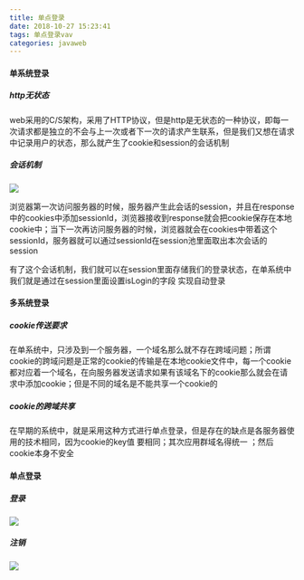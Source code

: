```yaml
---
title: 单点登录
date: 2018-10-27 15:23:41
tags: 单点登录vav
categories: javaweb
---
```


#### 单系统登录

##### http无状态

web采用的C/S架构，采用了HTTP协议，但是http是无状态的一种协议，即每一次请求都是独立的不会与上一次或者下一次的请求产生联系，但是我们又想在请求中记录用户的状态，那么就产生了cookie和session的会话机制

##### 会话机制

![](https://ws1.sinaimg.cn/large/a67bf22fly1fwmtuzv045j209y0drjrj.jpg)

浏览器第一次访问服务器的时候，服务器产生此会话的session，并且在response中的cookies中添加sessionId，浏览器接收到response就会把cookie保存在本地cookie中；当下一次再访问服务器的时候，浏览器就会在cookies中带着这个sessionId，服务器就可以通过sessionId在session池里面取出本次会话的session

有了这个会话机制，我们就可以在session里面存储我们的登录状态，在单系统中我们就是通过在session里面设置isLogin的字段 实现自动登录

#### 多系统登录

##### cookie传送要求

在单系统中，只涉及到一个服务器，一个域名那么就不存在跨域问题；所谓cookie的跨域问题是正常的cookie的传输是在本地cookie文件中，每一个cookie都对应着一个域名，在向服务器发送请求如果有该域名下的cookie那么就会在请求中添加cookie；但是不同的域名是不能共享一个cookie的

##### cookie的跨域共享

在早期的系统中，就是采用这种方式进行单点登录，但是存在的缺点是各服务器使用的技术相同，因为cookie的key值 要相同；其次应用群域名得统一 ；然后cookie本身不安全 

#### 单点登录

##### 登录

![](https://mmbiz.qpic.cn/mmbiz_png/M7B64fHXIStia4Rvwdy30oGiathTlLUDZxvNqEuNIjx00iaE8sML5aE54ZP4I2ebNB1qXaSAYbOaXS61MMiaiaQiaBUg/640?wx_fmt=png&tp=webp&wxfrom=5&wx_lazy=1&wx_co=1)

##### 注销

![](https://mmbiz.qpic.cn/mmbiz_png/M7B64fHXIStia4Rvwdy30oGiathTlLUDZx0SU9n8ffADbXzAeu4BnHYGo1EaUhlKsMynl31LNHtqvkVuwt7oOHkQ/640?wx_fmt=png&tp=webp&wxfrom=5&wx_lazy=1&wx_co=1)